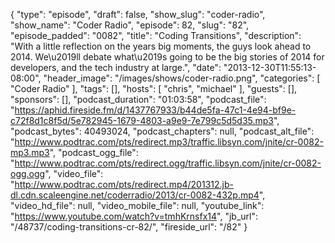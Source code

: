 {
  "type": "episode",
  "draft": false,
  "show_slug": "coder-radio",
  "show_name": "Coder Radio",
  "episode": 82,
  "slug": "82",
  "episode_padded": "0082",
  "title": "Coding Transitions",
  "description": "With a little reflection on the years big moments, the guys look ahead to 2014. We\u2019ll debate what\u2019s going to be the big stories of 2014 for developers, and the tech industry at large.",
  "date": "2013-12-30T11:55:13-08:00",
  "header_image": "/images/shows/coder-radio.png",
  "categories": [
    "Coder Radio"
  ],
  "tags": [],
  "hosts": [
    "chris",
    "michael"
  ],
  "guests": [],
  "sponsors": [],
  "podcast_duration": "01:03:58",
  "podcast_file": "https://aphid.fireside.fm/d/1437767933/b44de5fa-47c1-4e94-bf9e-c72f8d1c8f5d/5e782945-1679-4803-a9e9-7e799c5d5d35.mp3",
  "podcast_bytes": 40493024,
  "podcast_chapters": null,
  "podcast_alt_file": "http://www.podtrac.com/pts/redirect.mp3/traffic.libsyn.com/jnite/cr-0082-mp3.mp3",
  "podcast_ogg_file": "http://www.podtrac.com/pts/redirect.ogg/traffic.libsyn.com/jnite/cr-0082-ogg.ogg",
  "video_file": "http://www.podtrac.com/pts/redirect.mp4/201312.jb-dl.cdn.scaleengine.net/coderradio/2013/cr-0082-432p.mp4",
  "video_hd_file": null,
  "video_mobile_file": null,
  "youtube_link": "https://www.youtube.com/watch?v=tmhKrnsfx14",
  "jb_url": "/48737/coding-transitions-cr-82/",
  "fireside_url": "/82"
}

